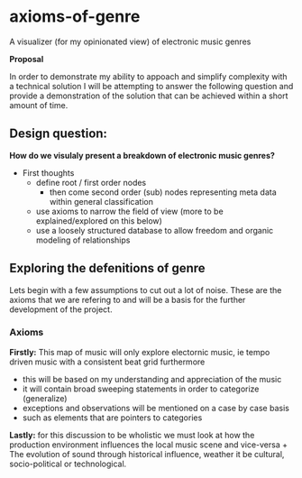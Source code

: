 # axioms-of-genre

A visualizer (for my opinionated view) of electronic music genres

**Proposal**

In order to demonstrate my ability to appoach and simplify complexity with a technical solution I will be attempting to answer the following question and provide a demonstration of the solution that can be achieved within a short amount of time.

## Design question:

**How do we visulaly present a breakdown of electronic music genres?**

- First thoughts
  - define root / first order nodes
    - then come second order (sub) nodes representing meta data within general classification
  - use axioms to narrow the field of view (more to be explained/explored on this below)
  - use a loosely structured database to allow freedom and organic modeling of relationships

## Exploring the defenitions of genre

Lets begin with a few assumptions to cut out a lot of noise.
These are the axioms that we are refering to and will be a basis for the further development of the project.

### Axioms

**Firstly:** This map of music will only explore electornic music, ie tempo driven music with a consistent beat grid
furthermore

- this will be based on my understanding and appreciation of the music
- it will contain broad sweeping statements in order to categorize (generalize)
- exceptions and observations will be mentioned on a case by case basis
- such as elements that are pointers to categories

**Lastly:**
for this discussion to be wholistic we must look at how the production environment influences the local music scene and vice-versa +
The evolution of sound through historical influence, weather it be cultural, socio-political or technological.
